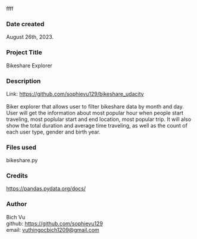 ffff
### Date created
August 26th, 2023.
### Project Title
Bikeshare Explorer 
### Description
Link: https://github.com/sophievu129/bikeshare_udacity <br /><br />
Biker explorer that allows user to filter bikeshare data by month and day. User will get the information about most popular hour when people start traveling, most poplular start and end location, most popular trip. It will also show the total duration and average time traveling, as well as the count of each user type, gender and birth year.
### Files used
bikeshare.py 
### Credits
https://pandas.pydata.org/docs/
### Author
Bich Vu <br />
github: https://github.com/sophievu129 <br />
email: vuthingocbich1209@gmail.com
